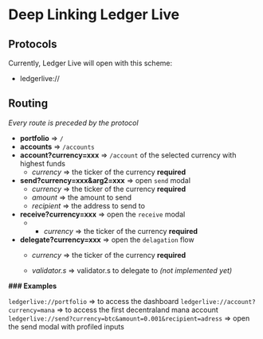 # Deep Linking Ledger Live

## Protocols
Currently, Ledger Live will open with this scheme:
- ledgerlive://

## Routing
_Every route is preceded by the protocol_

- **portfolio** => `/`
- **accounts** => `/accounts`
- **account?currency=xxx** =>  `/account` of the selected currency with highest funds
	- *currency* => the ticker of the currency **required**
- **send?currency=xxx&arg2=xxx** => open `send` modal
	- *currency* => the ticker of the currency **required**
	- *amount* => the amount to send
	- *recipient* => the address to send to
- **receive?currency=xxx** => open the `receive` modal
	-  - *currency* => the ticker of the currency **required**
- **delegate?currency=xxx** => open the `delagation` flow
	- *currency* => the ticker of the currency **required**
	
	- *validator.s* => validator.s to delegate to _(not implemented yet)_
 

**### Examples**

`ledgerlive://portfolio` => to access the dashboard
`ledgerlive://account?currency=mana` => to access the first decentraland mana account  
`ledgerlive://send?currency=btc&amount=0.001&recipient=adress` => open the send modal with profiled inputs